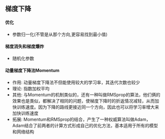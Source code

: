 ## 梯度下降

#### 优化
- 参数归一化(不管是从那个方向,更容易找到最小值)


#### 梯度消失和梯度爆炸
- 随机化参数



#### 动量梯度下降法Momentum
- 作用: 动量梯度下降法不但能使用较大的学习率，其迭代次数也较少
- 理论: 指数加权平均
- 其他: 与Momentum的机制类似的，还有一种叫做RMSprop的算法，他们俩的效果也是类似，都解决了相同的问题，使梯度下降时的折返情况减轻，从而加快训练速度。因为下降的路线更接近同一个方向，因此也可以将学习率增大来加快训练速度
- 拓展: Momentum和RMSprop的结合，产生了一种权威算法叫做Adam，Adam结合了前两者的计算方式形成自己的优化方法，基本适用于所有的模型和网络结构
